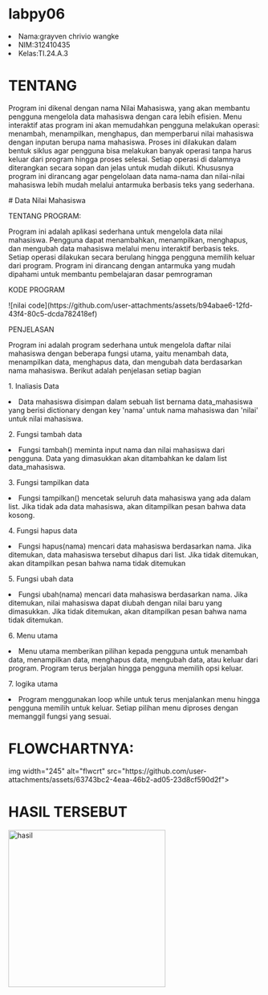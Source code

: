 # labpy06

<li>Nama:grayven chrivio wangke</li>
<li>NIM:312410435</li>
<li>Kelas:TI.24.A.3</li>

# TENTANG
<p>Program ini dikenal dengan nama Nilai Mahasiswa, yang akan membantu pengguna mengelola data mahasiswa dengan cara lebih efisien. Menu interaktif atas program ini akan memudahkan pengguna melakukan operasi: menambah, menampilkan, menghapus, dan memperbarui nilai mahasiswa dengan inputan berupa nama mahasiswa. Proses ini dilakukan dalam bentuk siklus agar pengguna bisa melakukan banyak operasi tanpa harus keluar dari program hingga proses selesai. Setiap operasi di dalamnya diterangkan secara sopan dan jelas untuk mudah diikuti.
Khususnya program ini dirancang agar pengelolaan data nama-nama dan nilai-nilai mahasiswa lebih mudah melalui antarmuka berbasis teks yang sederhana.</p>
# Data Nilai Mahasiswa 

<P>TENTANG PROGRAM: </P>
<p>Program ini adalah aplikasi sederhana untuk mengelola data nilai mahasiswa. Pengguna dapat menambahkan, menampilkan, menghapus, dan mengubah data mahasiswa melalui menu interaktif berbasis teks. Setiap operasi dilakukan secara berulang hingga pengguna memilih keluar dari program. Program ini dirancang dengan antarmuka yang mudah dipahami untuk membantu pembelajaran dasar pemrograman</p>
<p>KODE PROGRAM</p>
<p>![nilai code](https://github.com/user-attachments/assets/b94abae6-12fd-43f4-80c5-dcda782418ef)
</p>
<p>PENJELASAN</p>
<p>Program ini adalah program sederhana untuk mengelola daftar nilai mahasiswa dengan beberapa fungsi utama, yaitu menambah data, menampilkan data, menghapus data, dan mengubah data berdasarkan nama mahasiswa. Berikut adalah penjelasan setiap bagian</p>
<p>1. Inaliasis Data</p>
<li> Data mahasiswa disimpan dalam sebuah list bernama data_mahasiswa yang berisi dictionary dengan key 'nama' untuk nama mahasiswa dan 'nilai' untuk nilai mahasiswa.</li>
<p>2. Fungsi tambah data</p>
<li>Fungsi tambah() meminta input nama dan nilai mahasiswa dari pengguna.
Data yang dimasukkan akan ditambahkan ke dalam list data_mahasiswa.</li>
<p>3. Fungsi tampilkan data</p>
<li>Fungsi tampilkan() mencetak seluruh data mahasiswa yang ada dalam list.
Jika tidak ada data mahasiswa, akan ditampilkan pesan bahwa data kosong.</li>
<p>4. Fungsi hapus data</p>
<li>Fungsi hapus(nama) mencari data mahasiswa berdasarkan nama.
Jika ditemukan, data mahasiswa tersebut dihapus dari list.
Jika tidak ditemukan, akan ditampilkan pesan bahwa nama tidak ditemukan</li>
<p>5. Fungsi ubah data</p>
<li>Fungsi ubah(nama) mencari data mahasiswa berdasarkan nama.
Jika ditemukan, nilai mahasiswa dapat diubah dengan nilai baru yang dimasukkan.
Jika tidak ditemukan, akan ditampilkan pesan bahwa nama tidak ditemukan.</li>
<p>6. Menu utama</p>
<li>Menu utama memberikan pilihan kepada pengguna untuk menambah data, menampilkan data, menghapus data, mengubah data, atau keluar dari program.
Program terus berjalan hingga pengguna memilih opsi keluar.</li>
<p>7. logika utama</p>
<li>Program menggunakan loop while untuk terus menjalankan menu hingga pengguna memilih untuk keluar.
Setiap pilihan menu diproses dengan memanggil fungsi yang sesuai.</li>

# FLOWCHARTNYA:
<p>img width="245" alt="flwcrt" src="https://github.com/user-attachments/assets/63743bc2-4eaa-46b2-ad05-23d8cf590d2f">
</p>

# HASIL TERSEBUT
<p><img width="313" alt="hasil" src="https://github.com/user-attachments/assets/23fde65d-fe69-4e20-8190-e568f2bf5c4f">
</p>





